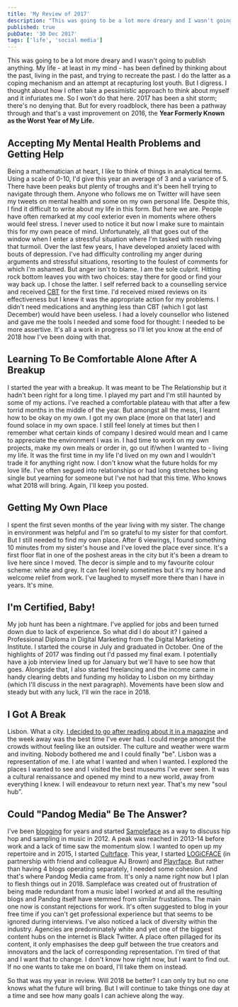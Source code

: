 ```yaml
---
title: 'My Review of 2017'
description: "This was going to be a lot more dreary and I wasn't going to publish anything."
published: true
pubDate: '30 Dec 2017'
tags: ['life', 'social media']
---
```


This was going to be a lot more dreary and I wasn't going to publish anything. My life - at least in my mind - has been defined by thinking about the past, living in the past, and trying to recreate the past. I do the latter as a coping mechanism and an attempt at recapturing lost youth. But I digress. I thought about how I often take a pessimistic approach to think about myself and it infuriates me. So I won't do that here. 2017 has been a shit storm; there's no denying that. But for every roadblock, there has been a pathway through and that's a vast improvement on 2016, the **Year Formerly Known as the Worst Year of My Life.**

## Accepting My Mental Health Problems and Getting Help

Being a mathematician at heart, I like to think of things in analytical terms. Using a scale of 0-10, I'd give this year an average of 3 and a variance of 5. There have been peaks but plenty of troughs and it's been hell trying to navigate through them. Anyone who follows me on Twitter will have seen my tweets on mental health and some on my own personal life. Despite this, I find it difficult to write about my life in this form. But here we are. People have often remarked at my cool exterior even in moments where others would feel stress. I never used to notice it but now I make sure to maintain this for my own peace of mind. Unfortunately, all that goes out of the window when I enter a stressful situation where I'm tasked with resolving that turmoil. Over the last few years, I have developed anxiety laced with bouts of depression. I've had difficulty controlling my anger during arguments and stressful situations, resorting to the foulest of comments for which I'm ashamed. But anger isn't to blame. I am the sole culprit. Hitting rock bottom leaves you with two choices: stay there for good or find your way back up. I chose the latter. I self referred back to a counselling service and received [CBT](https://www.nhs.uk/mental-health/talking-therapies-medicine-treatments/talking-therapies-and-counselling/cognitive-behavioural-therapy-cbt/overview/) for the first time. I'd received mixed reviews on its effectiveness but I knew it was the appropriate action for my problems. I didn't need medications and anything less than CBT (which I got last December) would have been useless. I had a lovely counsellor who listened and gave me the tools I needed and some food for thought: I needed to be more assertive. It's all a work in progress so I'll let you know at the end of 2018 how I've been doing with that.

## Learning To Be Comfortable Alone After A Breakup

I started the year with a breakup. It was meant to be The Relationship but it hadn't been right for a long time. I played my part and I'm still haunted by some of my actions. I've reached a comfortable plateau with that after a few torrid months in the middle of the year. But amongst all the mess, I learnt how to be okay on my own. I got my own place (more on that later) and found solace in my own space. I still feel lonely at times but then I remember what certain kinds of company I desired would mean and I came to appreciate the environment I was in. I had time to work on my own projects, make my own meals or order in, go out if/when I wanted to - living my life. It was the first time in my life I'd lived on my own and I wouldn't trade it for anything right now. I don't know what the future holds for my love life. I've often segued into relationships or had long stretches being single but yearning for someone but I've not had that this time. Who knows what 2018 will bring. Again, I'll keep you posted.

## Getting My Own Place

I spent the first seven months of the year living with my sister. The change in environment was helpful and I'm so grateful to my sister for that comfort. But I still needed to find my own place. After 6 viewings, I found something 10 minutes from my sister's house and I've loved the place ever since. It's a first floor flat in one of the poshest areas in the city but it's been a dream to live here since I moved. The decor is simple and to my favourite colour scheme: white and grey. It can feel lonely sometimes but it's my home and welcome relief from work. I've laughed to myself more there than I have in years. It's mine.

## I'm Certified, Baby!

My job hunt has been a nightmare. I've applied for jobs and been turned down due to lack of experience. So what did I do about it? I gained a Professional Diploma in Digital Marketing from the Digital Marketing Institute. I started the course in July and graduated in October. One of the highlights of 2017 was finding out I'd passed my final exam. I potentially have a job interview lined up for January but we'll have to see how that goes. Alongside that, I also started freelancing and the income came in handy clearing debts and funding my holiday to Lisbon on my birthday (which I'll discuss in the next paragraph). Movements have been slow and steady but with any luck, I'll win the race in 2018.

## I Got A Break

Lisbon. What a city. [I decided to go after reading about it in a magazine](/posts/my-week-in-lisbon/) and the week away was the best time I've ever had. I could merge amongst the crowds without feeling like an outsider. The culture and weather were warm and inviting. Nobody bothered me and I could finally "be". Lisbon was a representation of me. I ate what I wanted and when I wanted. I explored the places I wanted to see and I visited the best museums I've ever seen. It was a cultural renaissance and opened my mind to a new world, away from everything I knew. I will endeavour to return next year. That's my new "soul hub".

## Could "Pandog Media" Be The Answer?

I've been [blogging](/jardim/blogging/) for years and started [Sampleface](/projects/sampleface/) as a way to discuss hip hop and sampling in music in 2012. A peak was reached in 2013-14 before work and a lack of time saw the momentum slow. I wanted to open up my repertoire and in 2015, I started [Cultrface](/projects/cultrface/). This year, I started [LOGiCFACE](/projects/logicface/) (in partnership with friend and colleague AJ Brown) and [Playrface](/projects/playrface/). But rather than having 4 blogs operating separately, I needed some cohesion. And that's where Pandog Media came from. It's only a name right now but I plan to flesh things out in 2018. Sampleface was created out of frustration of being made redundant from a music label I worked at and all the resulting blogs and Pandog itself have stemmed from similar frustations. The main one now is constant rejections for work. It's often suggested to blog in your free time if you can't get professional experience but that seems to be ignored during interviews. I've also noticed a lack of diversity within the industry. Agencies are predominately white and yet one of the biggest content hubs on the internet is Black Twitter. A place often pillaged for its content, it only emphasises the deep gulf between the true creators and innovators and the lack of corresponding representation. I'm tired of that and I want that to change. I don't know how right now, but I want to find out. If no one wants to take me on board, I'll take them on instead.

So that was my year in review. Will 2018 be better? I can only try but no one knows what the future will bring. But I will continue to take things one day at a time and see how many goals I can achieve along the way.